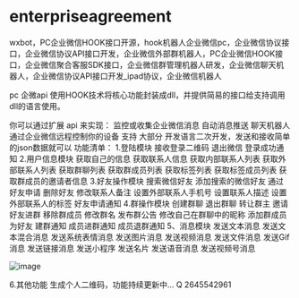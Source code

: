 # enterpriseagreement
wxbot，PC企业微信HOOK接口开源，hook机器人企业微信pc，企业微信协议接口，企业微信协议API接口开发，企业微信外部群机器人，PC企业微信HOOK接口，企业微信聚合客服SDK接口，企业微信群管理机器人研发，企业微信聊天机器人，企业微信协议API接口开发_ipad协议，企业微信机器人

pc 企微api 使用HOOK技术将核心功能封装成dll，并提供简易的接口给支持调用dll的语言使用。

你可以通过扩展 api 来实现：
监控或收集企业微信消息
自动消息推送
聊天机器人
通过企业微信远程控制你的设备
支持 大部分 开发语言二次开发，发送和接收简单的json数据就可以
功能清单：
1.登陆模块
接收登录二维码 退出微信 登录成功通知
2.用户信息模块
获取自己的信息 获取联系人信息 获取内部联系人列表
获取外部联系人列表 获取群聊列表 获取群成员列表
获取标签列表 获取标签成员列表 获取群成员的邀请者信息
3.好友操作模块
搜索微信好友 添加搜索的微信好友 通过好友申请
删除好友 修改联系人备注 设置外部联系人手机号
设置联系人描述 设置外部联系人的标签 好友申请通知
4.群操作模块
创建群聊 退出群聊 转让群主
邀请好友进群 移除群成员 修改群名
发布群公告 修改自己在群聊中的昵称 添加群成员为好友
建群通知 成员进群通知 成员退群通知
5、消息模块
发送文本消息 发送文本混合消息 发送系统表情消息
发送图片消息 发送视频消息 发送文件消息
发送Gif消息 发送链接消息 发送小程序
发送名片 发送语音消息 发送视频号消息

![image](https://user-images.githubusercontent.com/96330669/168556813-87fe9b60-f9a7-48ab-b98a-b466ad0aab5f.png)

6.其他功能 生成个人二维码，功能持续更新中…
Q 2645542961 

